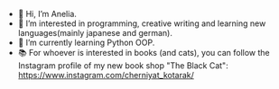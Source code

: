 - 👋 Hi, I’m Anelia.
- 👀 I’m interested in programming, creative writing and learning new languages(mainly japanese and german).
- 🌱 I’m currently learning Python OOP.
- :books: For whoever is interested in books (and cats), you can follow the Instagram profile of my new book shop "The Black Cat": https://www.instagram.com/cherniyat_kotarak/

<!---
aqcchi/aqcchi is a ✨ special ✨ repository because its `README.md` (this file) appears on your GitHub profile.
You can click the Preview link to take a look at your changes.
--->
